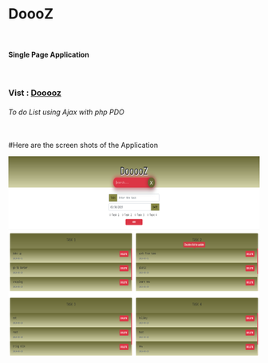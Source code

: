 <h1>DoooZ</h1> <br>
<h4>Single Page Application</h4> <br>
<h3>Vist : <a href="http://dooooz.co.nf/">Dooooz</a>
<h6>To do List using Ajax with php PDO</h6><br>
#Here are the screen shots of the Application<br>
  <p align="left">
 <img src="screenshot.png" height="400">
</p>
